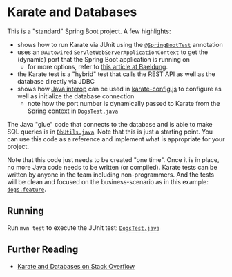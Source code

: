 # Karate and Databases

This is a "standard" Spring Boot project. A few highlights:

* shows how to run Karate via JUnit using the [`@SpringBootTest`](https://spring.io/guides/gs/testing-web) annotation
* uses an `@Autowired` `ServletWebServerApplicationContext` to get the (dynamic) port that the Spring Boot application is running on
  * for more options, refer to [this article at Baeldung](https://www.baeldung.com/spring-boot-running-port).
* the Karate test is a "hybrid" test that calls the REST API as well as the database directly via JDBC
* shows how [Java interop](https://github.com/karatelabs/karate#calling-java) can be used in [karate-config.js](src/test/java/karate-config.js) to configure as well as initialize the database connection
  * note how the port number is dynamically passed to Karate from the Spring context in [`DogsTest.java`](src/test/java/karate/DogsTest.java)

The Java "glue" code that connects to the database and is able to make SQL queries is in [`DbUtils.java`](src/test/java/karate/DbUtils.java). Note that this is just a starting point. You can use this code as a reference and implement what is appropriate for your project. 

Note that this code just needs to be created "one time". Once it is in place, no more Java code needs to be written (or compiled). Karate tests can be written by anyone in the team including non-programmers. And the tests will be clean and focused on the business-scenario as in this example: [`dogs.feature`](src/test/java/karate/dogs.feature).

## Running
Run `mvn test` to execute the JUnit test: [`DogsTest.java`](src/test/java/karate/DogsTest.java)

## Further Reading
* [Karate and Databases on Stack Overflow](https://stackoverflow.com/search?q=%5Bkarate%5D+database)



